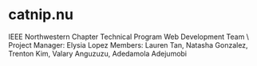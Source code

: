 # catnip.nu

IEEE Northwestern Chapter Technical Program
Web Development Team \\
Project Manager: Elysia Lopez
Members: Lauren Tan, Natasha Gonzalez, Trenton Kim, Valary Anguzuzu, Adedamola Adejumobi
